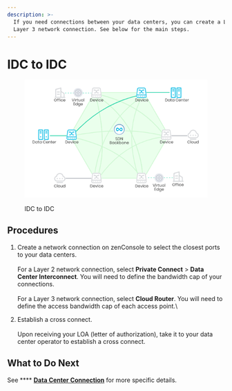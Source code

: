```yaml
---
description: >-
  If you need connections between your data centers, you can create a Layer 2 or
  Layer 3 network connection. See below for the main steps.
---
```


# IDC to IDC

<figure><img src="../../../.gitbook/assets/Article_1 (16).jpg" alt=""><figcaption><p>IDC to IDC</p></figcaption></figure>

## **Procedures**

1. Create a network connection on zenConsole to select the closest ports to your data centers.\
   \
   For a Layer 2 network connection, select **Private Connect** > **Data Center Interconnect**. You will need to define the bandwidth cap of your connections.\
   \
   For a Layer 3 network connection, select **Cloud Router**. You will need to define the access bandwidth cap of each access point.\

2. Establish a cross connect.\
   \
   Upon receiving your LOA (letter of authorization), take it to your data center operator to establish a cross connect.



## **What to Do Next**

See **** [**Data Center Connection**](../../get-started/data-center-connection/) for more specific details.

